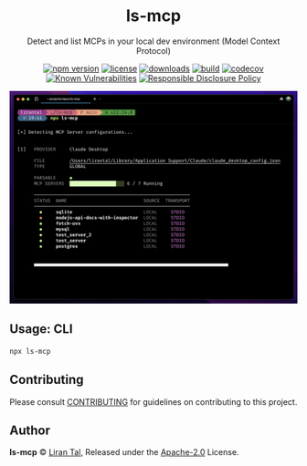 <!-- markdownlint-disable -->

<p align="center"><h1 align="center">
  ls-mcp
</h1>

<p align="center">
  Detect and list MCPs in your local dev environment (Model Context Protocol)
</p>

<p align="center">
  <a href="https://www.npmjs.org/package/ls-mcp"><img src="https://badgen.net/npm/v/ls-mcp" alt="npm version"/></a>
  <a href="https://www.npmjs.org/package/ls-mcp"><img src="https://badgen.net/npm/license/ls-mcp" alt="license"/></a>
  <a href="https://www.npmjs.org/package/ls-mcp"><img src="https://badgen.net/npm/dt/ls-mcp" alt="downloads"/></a>
  <a href="https://github.com/lirantal/ls-mcp/actions?workflow=CI"><img src="https://github.com/lirantal/ls-mcp/workflows/CI/badge.svg" alt="build"/></a>
  <a href="https://codecov.io/gh/lirantal/ls-mcp"><img src="https://badgen.net/codecov/c/github/lirantal/ls-mcp" alt="codecov"/></a>
  <a href="https://snyk.io/test/github/lirantal/ls-mcp"><img src="https://snyk.io/test/github/lirantal/ls-mcp/badge.svg" alt="Known Vulnerabilities"/></a>
  <a href="./SECURITY.md"><img src="https://img.shields.io/badge/Security-Responsible%20Disclosure-yellow.svg" alt="Responsible Disclosure Policy" /></a>
</p>

<div align="center">
  <img src="https://github.com/lirantal/ls-mcp/blob/main/.github/ls-mcp-logo.png?raw=true" alt="ls-mcp logo"/>
</div>

## Usage: CLI

```bash
npx ls-mcp
```

## Contributing

Please consult [CONTRIBUTING](./.github/CONTRIBUTING.md) for guidelines on contributing to this project.

## Author

**ls-mcp** © [Liran Tal](https://github.com/lirantal), Released under the [Apache-2.0](./LICENSE) License.
